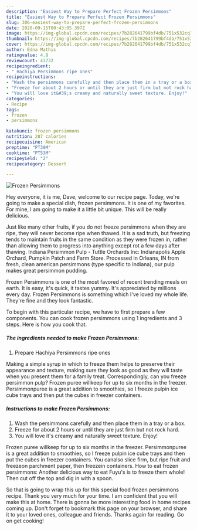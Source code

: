 ```yaml
---
description: "Easiest Way to Prepare Perfect Frozen Persimmons"
title: "Easiest Way to Prepare Perfect Frozen Persimmons"
slug: 306-easiest-way-to-prepare-perfect-frozen-persimmons
date: 2020-09-15T00:43:05.397Z
image: https://img-global.cpcdn.com/recipes/7b282641799bf4db/751x532cq70/frozen-persimmons-recipe-main-photo.jpg
thumbnail: https://img-global.cpcdn.com/recipes/7b282641799bf4db/751x532cq70/frozen-persimmons-recipe-main-photo.jpg
cover: https://img-global.cpcdn.com/recipes/7b282641799bf4db/751x532cq70/frozen-persimmons-recipe-main-photo.jpg
author: Edna Mathis
ratingvalue: 4.8
reviewcount: 43732
recipeingredient:
- " Hachiya Persimmons ripe ones"
recipeinstructions:
- "Wash the persimmons carefully and then place them in a tray or a box."
- "Freeze for about 2 hours or until they are just firm but not rock hard."
- "You will love it&#39;s creamy and naturally sweet texture. Enjoy!"
categories:
- Recipe
tags:
- frozen
- persimmons

katakunci: frozen persimmons 
nutrition: 287 calories
recipecuisine: American
preptime: "PT39M"
cooktime: "PT53M"
recipeyield: "2"
recipecategory: Dessert

---
```



![Frozen Persimmons](https://img-global.cpcdn.com/recipes/7b282641799bf4db/751x532cq70/frozen-persimmons-recipe-main-photo.jpg)

Hey everyone, it is me, Dave, welcome to our recipe page. Today, we're going to make a special dish, frozen persimmons. It is one of my favorites. For mine, I am going to make it a little bit unique. This will be really delicious.

Just like many other fruits, if you do not freeze persimmons when they are ripe, they will never become ripe when thawed. It is a sad truth, but freezing tends to maintain fruits in the same condition as they were frozen in, rather than allowing them to progress into anything except rot a few days after thawing. Indiana Persimmon Pulp - Tuttle Orchards Inc: Indianapolis Apple Orchard, Pumpkin Patch and Farm Store. Processed in Orleans, IN from fresh, clean american persimmons (type specific to Indiana), our pulp makes great persimmon pudding.

Frozen Persimmons is one of the most favored of recent trending meals on earth. It is easy, it's quick, it tastes yummy. It's appreciated by millions every day. Frozen Persimmons is something which I've loved my whole life. They're fine and they look fantastic.


To begin with this particular recipe, we have to first prepare a few components. You can cook frozen persimmons using 1 ingredients and 3 steps. Here is how you cook that.

<!--inarticleads1-->

##### The ingredients needed to make Frozen Persimmons:

1. Prepare  Hachiya Persimmons ripe ones


Making a simple syrup in which to freeze them helps to preserve their appearance and texture, making sure they look as good as they will taste when you present them for a family treat. Correspondingly, can you freeze persimmon pulp? Frozen puree willkeep for up to six months in the freezer. Persimmonpuree is a great addition to smoothies, so I freeze pulpin ice cube trays and then put the cubes in freezer containers. 

<!--inarticleads2-->

##### Instructions to make Frozen Persimmons:

1. Wash the persimmons carefully and then place them in a tray or a box.
1. Freeze for about 2 hours or until they are just firm but not rock hard.
1. You will love it&#39;s creamy and naturally sweet texture. Enjoy!


Frozen puree willkeep for up to six months in the freezer. Persimmonpuree is a great addition to smoothies, so I freeze pulpin ice cube trays and then put the cubes in freezer containers. You canalso slice firm, but ripe fruit and freezeon parchment paper, then freezein containers. How to eat frozen persimmons: Another delicious way to eat Fuyu&#39;s is to freeze them whole! Then cut off the top and dig in with a spoon. 

So that is going to wrap this up for this special food frozen persimmons recipe. Thank you very much for your time. I am confident that you will make this at home. There is gonna be more interesting food in home recipes coming up. Don't forget to bookmark this page on your browser, and share it to your loved ones, colleague and friends. Thanks again for reading. Go on get cooking!
